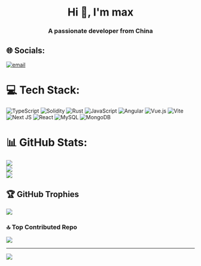 <h1 align="center">Hi 👋, I'm max</h1>
<h3 align="center">A passionate developer from China</h3>


## 🌐 Socials:
[![email](https://img.shields.io/badge/Email-D14836?logo=gmail&logoColor=white)](mailto:maxbuchd@outlook.com) 

# 💻 Tech Stack:
![TypeScript](https://img.shields.io/badge/typescript-%23007ACC.svg?style=flat&logo=typescript&logoColor=white) ![Solidity](https://img.shields.io/badge/Solidity-%23363636.svg?style=flat&logo=solidity&logoColor=white) ![Rust](https://img.shields.io/badge/rust-%23000000.svg?style=flat&logo=rust&logoColor=white) ![JavaScript](https://img.shields.io/badge/javascript-%23323330.svg?style=flat&logo=javascript&logoColor=%23F7DF1E) ![Angular](https://img.shields.io/badge/angular-%23DD0031.svg?style=flat&logo=angular&logoColor=white) ![Vue.js](https://img.shields.io/badge/vue.js-%2335495e.svg?style=flat&logo=vuedotjs&logoColor=%234FC08D) ![Vite](https://img.shields.io/badge/vite-%23646CFF.svg?style=flat&logo=vite&logoColor=white) ![Next JS](https://img.shields.io/badge/Next-black?style=flat&logo=next.js&logoColor=white) ![React](https://img.shields.io/badge/react-%2320232a.svg?style=flat&logo=react&logoColor=%2361DAFB) ![MySQL](https://img.shields.io/badge/mysql-4479A1.svg?style=flat&logo=mysql&logoColor=white) ![MongoDB](https://img.shields.io/badge/MongoDB-%234ea94b.svg?style=flat&logo=mongodb&logoColor=white)
# 📊 GitHub Stats:
![](https://github-readme-stats.vercel.app/api?username=0xMAXBU&theme=dark&hide_border=false&include_all_commits=false&count_private=false)<br/>
![](https://nirzak-streak-stats.vercel.app/?user=0xMAXBU&theme=dark&hide_border=false)<br/>
![](https://github-readme-stats.vercel.app/api/top-langs/?username=0xMAXBU&theme=dark&hide_border=false&include_all_commits=false&count_private=false&layout=compact)

## 🏆 GitHub Trophies
![](https://github-profile-trophy.vercel.app/?username=0xMAXBU&theme=gotham&no-frame=false&no-bg=true&margin-w=4)

### 🔝 Top Contributed Repo
![](https://github-contributor-stats.vercel.app/api?username=0xMAXBU&limit=5&theme=dark&combine_all_yearly_contributions=true)

---
[![](https://visitcount.itsvg.in/api?id=0xMAXBU&icon=0&color=0)](https://visitcount.itsvg.in)

<!-- Proudly created with GPRM ( https://gprm.itsvg.in ) -->
